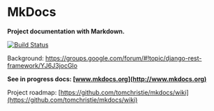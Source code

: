 # MkDocs

**Project documentation with Markdown.**

[![Build Status](https://travis-ci.org/tomchristie/mkdocs.png?branch=master)](https://travis-ci.org/tomchristie/mkdocs)

Background: https://groups.google.com/forum/#!topic/django-rest-framework/YJ6J3jocGlo

**See in progress docs: [www.mkdocs.org](http://www.mkdocs.org)**

Project roadmap: [https://github.com/tomchristie/mkdocs/wiki](https://github.com/tomchristie/mkdocs/wiki)
